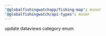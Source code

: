 ```yaml
---
'@globalfishingwatchapp/fishing-map': minor
'@globalfishingwatch/api-types': minor
---
```


update dataviews category enum
